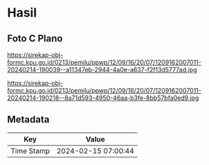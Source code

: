 # Hasil

## Foto C Plano

https://sirekap-obj-formc.kpu.go.id/0213/pemilu/ppwp/12/09/16/20/07/1209162007011-20240214-190039--a11347eb-2944-4a0e-a637-f2f13d5777ad.jpg

https://sirekap-obj-formc.kpu.go.id/0213/pemilu/ppwp/12/09/16/20/07/1209162007011-20240214-190218--8a71d593-4950-46aa-b3fe-8bb57bfa0ed9.jpg


## Metadata

| Key        | Value               |
| ---------- | ------------------- |
| Time Stamp | 2024-02-15 07:00:44 |



